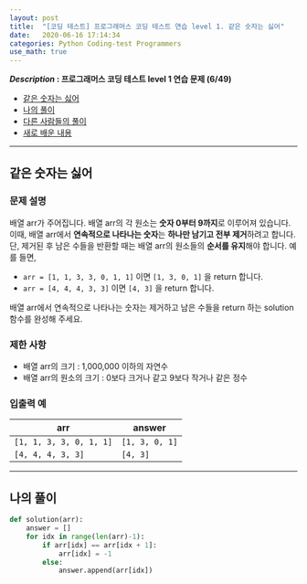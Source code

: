 ```yaml
---
layout: post
title:  "[코딩 테스트] 프로그래머스 코딩 테스트 연습 level 1. 같은 숫자는 싫어"
date:   2020-06-16 17:14:34 
categories: Python Coding-test Programmers
use_math: true
---
```


**_Description_ : 프로그래머스 코딩 테스트 level 1 연습 문제 (6/49)**

* [같은 숫자는 싫어](#problem-description)
* [나의 풀이](#my-solution)
* [다른 사람들의 풀이](#problem-solution)
* [새로 배운 내용](#deep)

***

## 같은 숫자는 싫어 <a id="problem-description"></a>

### 문제 설명
배열 arr가 주어집니다. 배열 arr의 각 원소는 **숫자 0부터 9까지**로 이루어져 있습니다. 이때, 배열 arr에서 **연속적으로 나타나는 숫자**는 **하나만 남기고 전부 제거**하려고 합니다. 단, 제거된 후 남은 수들을 반환할 때는 배열 arr의 원소들의 **순서를 유지**해야 합니다. 예를 들면,

-   `arr = [1, 1, 3, 3, 0, 1, 1]` 이면 `[1, 3, 0, 1]` 을 return 합니다.
-   `arr = [4, 4, 4, 3, 3]` 이면 `[4, 3]` 을 return 합니다.

배열 arr에서 연속적으로 나타나는 숫자는 제거하고 남은 수들을 return 하는 solution 함수를 완성해 주세요.

### 제한 사항
-   배열 arr의 크기 : 1,000,000 이하의 자연수
-   배열 arr의 원소의 크기 : 0보다 크거나 같고 9보다 작거나 같은 정수

### 입출력 예

| arr | answer |
| --- | ------ |
| `[1, 1, 3, 3, 0, 1, 1]` | `[1, 3, 0, 1]` |
| `[4, 4, 4, 3, 3]` | `[4, 3]` |

***
## 나의 풀이 <a id="my-solution"></a>

```python
def solution(arr):
	answer = []
	for idx in range(len(arr)-1):
		if arr[idx] == arr[idx + 1]:
			arr[idx] = -1
		else:
			answer.append(arr[idx])
			
```
<!--stackedit_data:
eyJoaXN0b3J5IjpbMTE5NzIwOTM4NF19
-->
